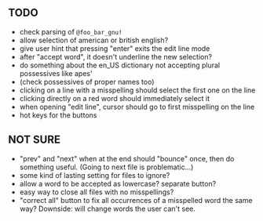 ## TODO
- check parsing of `@foo_bar_gnu!`
- allow selection of american or british english?
- give user hint that pressing "enter" exits the edit line mode
- after "accept word", it doesn't underline the new selection?
- do something about the en_US dictionary not accepting plural possessives like apes'
- (check possessives of proper names too)
- clicking on a line with a misspelling should select the first one on the line
- clicking directly on a red word should immediately select it
- when opening "edit line", cursor should go to first misspelling on the line
- hot keys for the buttons

## NOT SURE
- "prev" and "next" when at the end should "bounce" once, then do something useful. (Going to next file is problematic...)
- some kind of lasting setting for files to ignore?
- allow a word to be accepted as lowercase? separate button?
- easy way to close all files with no misspellings?
- "correct all" button to fix all occurrences of a misspelled word the same way? Downside: will change words the user can't see.

